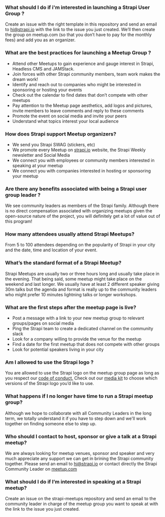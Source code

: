 ### **What should I do if i'm interested in launching a Strapi User Group ?**

Create an issue with the right template in this repository and send an email to hi@strapi.io with the link to the issue you just created. We’ll then create the group on meetup.com (so that you don’t have to pay for the monthly fees) and add you as an organizer. 

### **What are the best practices for launching a Meetup Group ?**

- Attend other Meetups to gain experience and gauge interest in Strapi, Headless CMS and JAMStack.
- Join forces with other Strapi community members, team work makes the dream work!
- Identify and reach out to companies who might be interested in sponsoring or hosting your events
- Check out the calendar to find dates that don’t compete with other meetups
- Pay attention to the Meetup page aesthetics, add logos and pictures, invite members to leave comments and reply to these comments
- Promote the event on social media and invite your peers
- Understand what topics interest your local audience

### **How does Strapi support Meetup organizers?**

- We send you Strapi SWAG (stickers, etc)
- We promote every Meetup on [strapi.io](http://strapi.io) website, the Strapi Weekly newsletter and Social Media
- We connect you with employees or community members interested in speaking at your meetup
- We connect you with companies interested in hosting or sponsoring your meetup

### **Are there any benefits associated with being a Strapi user group leader ?**

We see community leaders as members of the Strapi family. Although there is no direct compensation associated with organizing meetups given the open-source nature of the project, you will definitely get a lot of value out of this program! 

### **How many attendees usually attend Strapi Meetups?**

From 5 to 100 attendees depending on the popularity of Strapi in your city and the date, time and location of your event. 

### **What’s the standard format of a Strapi Meetup?**

Strapi Meetups are usually two or three hours long and usually take place in the evening. That being said, some meetup might take place on the weekend and last longer. We usually have at least 2 different speaker giving 30m talks but the agenda and format is really up to the community leaders who might prefer 10 minutes lightning talks or longer workshops. 

### **What are the first steps after the meetup page is live?**

- Post a message with a link to your new meetup group to relevant groups/pages on social media
- Ping the Strapi team to create a dedicated channel on the community slack
- Look for a company willing to provide the venue for the meetup
- Find a date for the first meetup that does not compete with other groups
- Look for potential speakers living in your city

### **Am I allowed to use the Strapi logo ?**

You are allowed to use the Strapi logo on the meetup group page as long as you respect our [code of conduct.](https://github.com/strapi/strapi/blob/master/CODE_OF_CONDUCT.md) Check out our [media kit](https://strapi.io/press) to choose which versions of the Strapi logo you’d like to use.

### **What happens if I no longer have time to run a Strapi meetup group?**

Although we hope to collaborate with all Community Leaders in the long term, we totally understand it if you have to step down and we'll work together on finding someone else to step up. 

### **Who should I contact to host, sponsor or give a talk at a Strapi meetup?**

We are always looking for meetup venues, sponsor and speaker and very much appreciate any support we can get in brining the Strapi community together. Please send an email to hi@strapi.io or contact directly the Strapi Community Leader on [meetup.com](http://meetup.com)

### **What should I do if I’m interested in speaking at a Strapi meetup?**

Create an issue on the strapi-meetups repository and send an email to the community leader in charge of the meetup group you want to speak at with the link to the issue you just created. 

